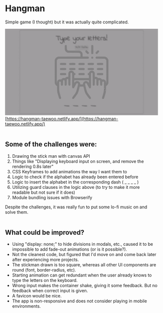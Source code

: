 # Hangman

Simple game (I thought) but it was actually quite complicated.

![Preview image of the hangman game](src/img/preview.gif)
\
[https://hangman-taewoo.netlify.app/](https://hangman-taewoo.netlify.app/)
<br>
<br>

## Some of the challenges were:

1. Drawing the stick man with canvas API
2. Things like "Displaying keyboard input on screen, and remove the rendering 0.8s later"
3. CSS Keyframes to add animations the way I want them to
4. Logic to check if the alphabet has already been entered before
5. Logic to insert the alphabet in the corresponding dash ( \_ \_ \_ \_ )
6. Utilizing guard clauses in the logic above (to try to make it more readable but not sure if it does)
7. Module bundling issues with Browserify

Despite the challenges, it was really fun to put some lo-fi music on and solve them.
\
&nbsp;

## What could be improved?

- Using "display: none;" to hide divisions in modals, etc., caused it to be impossible to add fade-out animations (or is it possible?).
- Not the cleanest code, but figured that I'd move on and come back later after experiencing more projects.
- The stickman drawn is too square, whereas all other UI components are round (font, border-radius, etc).
- Starting animation can get redundant when the user already knows to type the letters on the keyboard.
- Wrong input makes the container shake, giving it some feedback. But no feedback when correct input is given.
- A favicon would be nice.
- The app is non-responsive and does not consider playing in mobile environments.

&nbsp;
